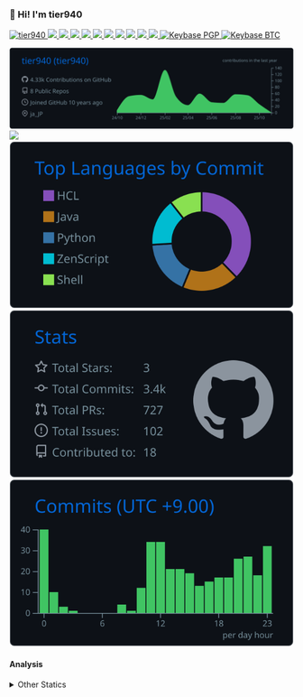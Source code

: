 ### 👋 Hi! I'm tier940

<p align="left"> 
  <a href="https://github.com/tier940/tier940/">
    <img src="https://komarev.com/ghpvc/?username=tier940" alt="tier940" />
  </a>
  <a href="http://twitter.com/tier940">
    <img height="20" src="https://img.shields.io/twitter/follow/tier940?label=Twitter&logo=twitter&style=flat" />
  </a>
  <a href="https://github.com/tier940">
    <img height="20" src="https://img.shields.io/github/followers/tier940?label=follow&logo=github&style=flat" />
  </a>
  <a href="https://www.reddit.com/user/tier940">
    <img height="20" src="https://img.shields.io/reddit/user-karma/combined/tier940?label=Reddit&logo=reddit&style=flat" />
  </a>
  <a href="https://stackoverflow.com/users/17317833/tier940">
    <img height="20" src="https://img.shields.io/stackexchange/stackoverflow/r/17317833?label=StackOverflow&logo=stack-overflow&style=flat" />
  </a>
  <a href="https://zenn.dev/tier940">
    <img height="20" src="https://zenn.badge.nikaera.com/s/tier940/likes" />
  </a>
  <a href="https://zenn.dev/tier940">
    <img height="20" src="https://zenn.badge.nikaera.com/s/tier940/followers" />
  </a>
  <a href="https://zenn.dev/tier940">
    <img height="20" src="https://zenn.badge.nikaera.com/s/tier940/articles" />
  </a>
  <a href="http://qiita.com/tier940">
    <img height="20" src="https://qiita-badge.apiapi.app/s/tier940/posts.svg" />
  </a>
  <a href="http://qiita.com/tier940">
    <img height="20" src="https://qiita-badge.apiapi.app/s/tier940/contributions.svg" />
  </a>
  <a href="https://github.com/tier940/tier940/">
    <img height="20" src="https://github.com/tier940/tier940/actions/workflows/main.yml/badge.svg" />
  </a>
  <a href="https://keybase.io/tier940">
    <img alt="Keybase PGP" src="https://img.shields.io/keybase/pgp/tier940">
  </a>
  <a href="https://keybase.io/tier940">
    <img alt="Keybase BTC" src="https://img.shields.io/keybase/btc/tier940">
  </a>
</p>

[![](https://raw.githubusercontent.com/tier940/tier940/main/profile-summary-card-output/github_dark/0-profile-details.svg)](https://github.com/vn7n24fzkq/github-profile-summary-cards)
[![](https://raw.githubusercontent.com/tier940/tier940/main/profile-summary-card-output/github_dark/1-repos-per-language.svg)](https://github.com/vn7n24fzkq/github-profile-summary-cards) [![](https://raw.githubusercontent.com/tier940/tier940/main/profile-summary-card-output/github_dark/2-most-commit-language.svg)](https://github.com/vn7n24fzkq/github-profile-summary-cards)
[![](https://raw.githubusercontent.com/tier940/tier940/main/profile-summary-card-output/github_dark/3-stats.svg)](https://github.com/vn7n24fzkq/github-profile-summary-cards) [![](https://raw.githubusercontent.com/tier940/tier940/main/profile-summary-card-output/github_dark/4-productive-time.svg)](https://github.com/vn7n24fzkq/github-profile-summary-cards)


#### Analysis
<!-- <img height="150" src="https://github.com/tier940/tier940/blob/master/images/stat.svg" alt="Alternative Text"/> -->

<details>
  <summary>Other Statics</summary>
  <!--START_SECTION:waka-->
![Code Time](http://img.shields.io/badge/Code%20Time-3%2C346%20hrs%2038%20mins-blue)

**🐱 My GitHub Data** 

> 📦 24.3 kB Used in GitHub's Storage 
 > 
> 💼 Opted to Hire
 > 
> 📜 12 Public Repositories 
 > 
> 🔑 2 Private Repositories 
 > 
**I'm an Early 🐤** 

```text
🌞 Morning                1664 commits        ████░░░░░░░░░░░░░░░░░░░░░   16.10 % 
🌆 Daytime                3755 commits        █████████░░░░░░░░░░░░░░░░   36.32 % 
🌃 Evening                3787 commits        █████████░░░░░░░░░░░░░░░░   36.63 % 
🌙 Night                  1132 commits        ███░░░░░░░░░░░░░░░░░░░░░░   10.95 % 
```
📅 **I'm Most Productive on Saturday** 

```text
Monday                   1020 commits        ██░░░░░░░░░░░░░░░░░░░░░░░   09.87 % 
Tuesday                  1774 commits        ████░░░░░░░░░░░░░░░░░░░░░   17.16 % 
Wednesday                1215 commits        ███░░░░░░░░░░░░░░░░░░░░░░   11.75 % 
Thursday                 1124 commits        ███░░░░░░░░░░░░░░░░░░░░░░   10.87 % 
Friday                   1354 commits        ███░░░░░░░░░░░░░░░░░░░░░░   13.10 % 
Saturday                 2009 commits        █████░░░░░░░░░░░░░░░░░░░░   19.43 % 
Sunday                   1842 commits        ████░░░░░░░░░░░░░░░░░░░░░   17.82 % 
```


📊 **This Week I Spent My Time On** 

```text
🕑︎ Time Zone: Asia/Tokyo

💬 Programming Languages: 
Other                    32 hrs 48 mins      ██████████████████████░░░   89.82 % 
Java                     1 hr 33 mins        █░░░░░░░░░░░░░░░░░░░░░░░░   04.28 % 
Markdown                 41 mins             ░░░░░░░░░░░░░░░░░░░░░░░░░   01.91 % 
JSON                     24 mins             ░░░░░░░░░░░░░░░░░░░░░░░░░   01.10 % 
INI                      10 mins             ░░░░░░░░░░░░░░░░░░░░░░░░░   00.49 % 

🔥 Editors: 
Edge                     32 hrs 39 mins      ██████████████████████░░░   89.42 % 
VS Code                  1 hr 56 mins        █░░░░░░░░░░░░░░░░░░░░░░░░   05.30 % 
Intellijidea             1 hr 55 mins        █░░░░░░░░░░░░░░░░░░░░░░░░   05.28 % 

💻 Operating System: 
Windows                  36 hrs 31 mins      █████████████████████████   100.00 % 
```

**I Mostly Code in Java** 

```text
Java                     14 repos            ████████████░░░░░░░░░░░░░   46.67 % 
ZenScript                3 repos             ██░░░░░░░░░░░░░░░░░░░░░░░   10.00 % 
HTML                     2 repos             ██░░░░░░░░░░░░░░░░░░░░░░░   06.67 % 
Shell                    2 repos             ██░░░░░░░░░░░░░░░░░░░░░░░   06.67 % 
Dockerfile               1 repo              █░░░░░░░░░░░░░░░░░░░░░░░░   03.33 % 
```



**Timeline**

![Lines of Code chart](https://raw.githubusercontent.com/tier940/tier940/main/assets/bar_graph.png)


 Last Updated on 27/02/2024 00:33:46 UTC
<!--END_SECTION:waka-->
</details>
